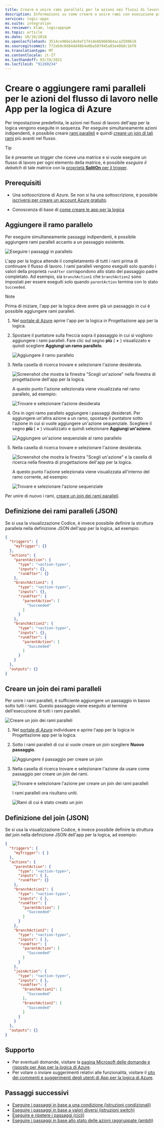 ```yaml
---
title: Creare o unire rami paralleli per le azioni nei flussi di lavoro
description: Informazioni su come creare o unire rami con esecuzione parallela per azioni di flussi di lavoro indipendenti in App per la logica di Azure
services: logic-apps
ms.suite: integration
ms.reviewer: klam, logicappspm
ms.topic: article
ms.date: 10/10/2018
ms.openlocfilehash: 3514ce966e1de9af1741de6b966964aca2599610
ms.sourcegitcommit: 772eb9c6684dd4864e0ba507945a83e48b8c16f0
ms.translationtype: MT
ms.contentlocale: it-IT
ms.lasthandoff: 03/19/2021
ms.locfileid: "91269234"
---
```

# <a name="create-or-join-parallel-branches-for-workflow-actions-in-azure-logic-apps"></a>Creare o aggiungere rami paralleli per le azioni del flusso di lavoro nelle App per la logica di Azure

Per impostazione predefinita, le azioni nei flussi di lavoro dell'app per la logica vengono eseguite in sequenza. Per eseguire simultaneamente azioni indipendenti, è possibile creare [rami paralleli](#parallel-branches) e quindi [creare un join di tali rami](#join-branches) più avanti nel flusso. 

> [!TIP] 
> Se è presente un trigger che riceve una matrice e si vuole eseguire un flusso di lavoro per ogni elemento della matrice, è possibile *eseguire il debatch* di tale matrice con la [proprietà **SplitOn** per il trigger](../logic-apps/logic-apps-workflow-actions-triggers.md#split-on-debatch).

## <a name="prerequisites"></a>Prerequisiti

* Una sottoscrizione di Azure. Se non si ha una sottoscrizione, è possibile [iscriversi per creare un account Azure gratuito](https://azure.microsoft.com/free/). 

* Conoscenza di base di [come creare le app per la logica](../logic-apps/quickstart-create-first-logic-app-workflow.md)

<a name="parallel-branches"></a>

## <a name="add-parallel-branch"></a>Aggiungere il ramo parallelo

Per eseguire simultaneamente passaggi indipendenti, è possibile aggiungere rami paralleli accanto a un passaggio esistente. 

![Eseguire i passaggi in parallelo](media/logic-apps-control-flow-branches/parallel.png)

L'app per la logica attende il completamento di tutti i rami prima di continuare il flusso di lavoro. I rami paralleli vengono eseguiti solo quando i valori della proprietà `runAfter` corrispondono allo stato del passaggio padre completato. Ad esempio, sia `branchAction1` che `branchAction2` sono impostati per essere eseguiti solo quando `parentAction` termina con lo stato `Succeeded`.

> [!NOTE]
> Prima di iniziare, l'app per la logica deve avere già un passaggio in cui è possibile aggiungere rami paralleli.

1. Nel <a href="https://portal.azure.com" target="_blank">portale di Azure</a> aprire l'app per la logica in Progettazione app per la logica.

1. Spostare il puntatore sulla freccia sopra il passaggio in cui si vogliono aggiungere i rami paralleli. Fare clic sul segno **più** ( **+** ) visualizzato e quindi scegliere **Aggiungi un ramo parallelo**. 

   ![Aggiungere il ramo parallelo](media/logic-apps-control-flow-branches/add-parallel-branch.png)

1. Nella casella di ricerca trovare e selezionare l'azione desiderata.

   ![Screenshot che mostra la finestra "Scegli un'azione" nella finestra di progettazione dell'app per la logica.](media/logic-apps-control-flow-branches/find-select-parallel-action.png)

   A questo punto l'azione selezionata viene visualizzata nel ramo parallelo, ad esempio:

   ![Trovare e selezionare l'azione desiderata](media/logic-apps-control-flow-branches/added-parallel-branch.png)

1. Ora in ogni ramo parallelo aggiungere i passaggi desiderati. Per aggiungere un'altra azione a un ramo, spostare il puntatore sotto l'azione in cui si vuole aggiungere un'azione sequenziale. Scegliere il segno **più** ( **+** ) visualizzato e quindi selezionare **Aggiungi un'azione**.

   ![Aggiungere un'azione sequenziale al ramo parallelo](media/logic-apps-control-flow-branches/add-sequential-action.png)

1. Nella casella di ricerca trovare e selezionare l'azione desiderata.

   ![Screenshot che mostra la finestra "Scegli un'azione" e la casella di ricerca nella finestra di progettazione dell'app per la logica.](media/logic-apps-control-flow-branches/find-select-sequential-action.png)

   A questo punto l'azione selezionata viene visualizzata all'interno del ramo corrente, ad esempio:

   ![Trovare e selezionare l'azione sequenziale](media/logic-apps-control-flow-branches/added-sequential-action.png)

Per unire di nuovo i rami, [creare un join dei rami paralleli](#join-branches). 

<a name="parallel-json"></a>

## <a name="parallel-branch-definition-json"></a>Definizione dei rami paralleli (JSON)

Se si usa la visualizzazione Codice, è invece possibile definire la struttura parallela nella definizione JSON dell'app per la logica, ad esempio:

``` json
{
  "triggers": {
    "myTrigger": {}
  },
  "actions": {
    "parentAction": {
      "type": "<action-type>",
      "inputs": {},
      "runAfter": {}
    },
    "branchAction1": {
      "type": "<action-type>",
      "inputs": {},
      "runAfter": {
        "parentAction": [
          "Succeeded"
        ]
      }
    },
    "branchAction2": {
      "type": "<action-type>",
      "inputs": {},
      "runAfter": {
        "parentAction": [
          "Succeeded"
        ]
      }
    }
  },
  "outputs": {}
}
```

<a name="join-branches"></a>

## <a name="join-parallel-branches"></a>Creare un join dei rami paralleli

Per unire i rami paralleli, è sufficiente aggiungere un passaggio in basso sotto tutti i rami. Questo passaggio viene eseguito al termine dell'esecuzione di tutti i rami paralleli.

![Creare un join dei rami paralleli](media/logic-apps-control-flow-branches/join.png)

1. Nel [portale di Azure](https://portal.azure.com) individuare e aprire l'app per la logica in Progettazione app per la logica. 

1. Sotto i rami paralleli di cui si vuole creare un join scegliere **Nuovo passaggio**. 

   ![Aggiungere il passaggio per creare un join](media/logic-apps-control-flow-branches/add-join-step.png)

1. Nella casella di ricerca trovare e selezionare l'azione da usare come passaggio per creare un join dei rami.

   ![Trovare e selezionare l'azione per creare un join dei rami paralleli](media/logic-apps-control-flow-branches/join-steps.png)

   I rami paralleli ora risultano uniti.

   ![Rami di cui è stato creato un join](media/logic-apps-control-flow-branches/joined-branches.png)

<a name="join-json"></a>

## <a name="join-definition-json"></a>Definizione del join (JSON)

Se si usa la visualizzazione Codice, è invece possibile definire la struttura del join nella definizione JSON dell'app per la logica, ad esempio:

``` json
{
  "triggers": {
    "myTrigger": { }
  },
  "actions": {
    "parentAction": {
      "type": "<action-type>",
      "inputs": { },
      "runAfter": {}
    },
    "branchAction1": {
      "type": "<action-type>",
      "inputs": { },
      "runAfter": {
        "parentAction": [
          "Succeeded"
        ]
      }
    },
    "branchAction2": {
      "type": "<action-type>",
      "inputs": { },
      "runAfter": {
        "parentAction": [
          "Succeeded"
        ]
      }
    },
    "joinAction": {
      "type": "<action-type>",
      "inputs": { },
      "runAfter": {
        "branchAction1": [
          "Succeeded"
        ],
        "branchAction2": [
          "Succeeded"
        ]
      }
    }
  },
  "outputs": {}
}
```

## <a name="get-support"></a>Supporto

* Per eventuali domande, visitare la [pagina Microsoft delle domande e risposte per App per la logica di Azure](/answers/topics/azure-logic-apps.html).
* Per votare o inviare suggerimenti relativi alle funzionalità, visitare il [sito dei commenti e suggerimenti degli utenti di App per la logica di Azure](https://aka.ms/logicapps-wish).

## <a name="next-steps"></a>Passaggi successivi

* [Eseguire i passaggi in base a una condizione (istruzioni condizionali)](../logic-apps/logic-apps-control-flow-conditional-statement.md)
* [Eseguire i passaggi in base a valori diversi (istruzioni switch)](../logic-apps/logic-apps-control-flow-switch-statement.md)
* [Eseguire e ripetere i passaggi (cicli)](../logic-apps/logic-apps-control-flow-loops.md)
* [Eseguire i passaggi in base allo stato delle azioni raggruppate (ambiti)](../logic-apps/logic-apps-control-flow-run-steps-group-scopes.md)
